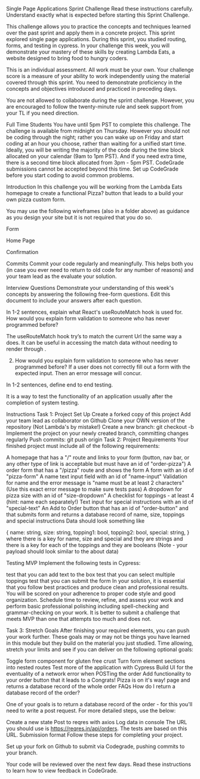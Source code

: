 Single Page Applications Sprint Challenge
Read these instructions carefully. Understand exactly what is expected before starting this Sprint Challenge.

This challenge allows you to practice the concepts and techniques learned over the past sprint and apply them in a concrete project. This sprint explored single page applications. During this sprint, you studied routing, forms, and testing in cypress. In your challenge this week, you will demonstrate your mastery of these skills by creating Lambda Eats, a website designed to bring food to hungry coders.

This is an individual assessment. All work must be your own. Your challenge score is a measure of your ability to work independently using the material covered through this sprint. You need to demonstrate proficiency in the concepts and objectives introduced and practiced in preceding days.

You are not allowed to collaborate during the sprint challenge. However, you are encouraged to follow the twenty-minute rule and seek support from your TL if you need direction.

Full Time Students
You have until 5pm PST to complete this challenge. The challenge is available from midnight on Thursday. However you should not be coding through the night; rather you can wake up on Friday and start coding at an hour you choose, rather than waiting for a unified start time. Ideally, you will be writing the majority of the code during the time block allocated on your calendar (9am to 1pm PST). And if you need extra time, there is a second time block allocated from 3pm - 5pm PST. CodeGrade submissions cannot be accepted beyond this time. Set up CodeGrade before you start coding to avoid common problems.

Introduction
In this challenge you will be working from the Lambda Eats homepage to create a functional Pizza? button that leads to a build your own pizza custom form.

You may use the following wireframes (also in a folder above) as guidance as you design your site but it is not required that you do so.

Form

Home Page

Confirmation

Commits
Commit your code regularly and meaningfully. This helps both you (in case you ever need to return to old code for any number of reasons) and your team lead as the evaluate your solution.

Interview Questions
Demonstrate your understanding of this week's concepts by answering the following free-form questions. Edit this document to include your answers after each question.

In 1-2 sentences, explain what React's useRouteMatch hook is used for.
How would you explain form validation to someone who has never programmed before?

The useRouteMatch hook try’s to match the current Url the same way a <Route> does. It can be useful in accessing the match data without needing to render through <Route>.

2. How would you explain form validation to someone who has never programmed before?
	If a user does not correctly fill out a form with the expected input. Then an error message will concur. 


In 1-2 sentences, define end to end testing.

It is a way to test the functionality of an application usually after the completion of system testing. 


Instructions
Task 1: Project Set Up
 Create a forked copy of this project
 Add your team lead as collaborator on Github
 Clone your OWN version of the repository (Not Lambda's by mistake!)
 Create a new branch: git checkout -b <firstName-lastName>
 Implement the project on your newly created <firstName-lastName> branch, committing changes regularly
 Push commits: git push origin <firstName-lastName>
Task 2: Project Requirements
Your finished project must include all of the following requirements:

 A homepage that has a "/" route and links to your form (button, nav bar, or any other type of link is acceptable but must have an id of "order-pizza")
 A order form that has a "/pizza" route and shows the form
 A form with an id of "pizza-form"
 A name text input field with an id of "name-input"
 Validation for name and the error message is "name must be at least 2 characters" (Use this exact error message to make sure tests pass)
 A dropdown for pizza size with an id of "size-dropdown"
 A checklist for toppings - at least 4 (hint: name each separately!)
 Text input for special instructions with an id of "special-text"
 An Add to Order button that has an id of "order-button" and that submits form and returns a database record of name, size, toppings and special instructions
Data should look something like

{
    name: string,
    size: string,
    topping1: bool,
    topping2: bool,
    special: string,
}
where there is a key for name, size and special and they are strings and there is a key for each of the toppings and they are booleans (Note - your payload should look similar to the about data)

Testing MVP
Implement the following tests in Cypress:

 test that you can add text to the box
 test that you can select multiple toppings
 test that you can submit the form
In your solution, it is essential that you follow best practices and produce clean and professional results. You will be scored on your adherence to proper code style and good organization. Schedule time to review, refine, and assess your work and perform basic professional polishing including spell-checking and grammar-checking on your work. It is better to submit a challenge that meets MVP than one that attempts too much and does not.

Task 3: Stretch Goals
After finishing your required elements, you can push your work further. These goals may or may not be things you have learned in this module but they build on the material you just studied. Time allowing, stretch your limits and see if you can deliver on the following optional goals:

 Toggle form component for gluten free crust
 Turn form element sections into nested routes
 Test more of the application with Cypress
 Build UI for the eventuality of a network error when POSTing the order
 Add functionality to your order button that it leads to a Congrats! Pizza is on it's way! page and returns a database record of the whole order
FAQs
How do I return a database record of the order?

One of your goals is to return a database record of the order - for this you'll need to write a post request. For more detailed steps, use the below:

Create a new state
Post to reqres with axios
Log data in console
The URL you should use is https://reqres.in/api/orders. The tests are based on this URL.
Submission format
Follow these steps for completing your project.

Set up your fork on Github to submit via Codegrade, pushing commits to your <firstName-lastName> branch.

 Your code will be reviewed over the next few days. Read these instructions to learn how to view feedback in CodeGrade.

